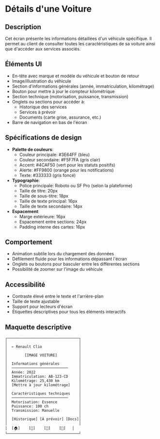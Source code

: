 # Détails d'une Voiture

## Description
Cet écran présente les informations détaillées d'un véhicule spécifique. Il permet au client de consulter toutes les caractéristiques de sa voiture ainsi que d'accéder aux services associés.

## Éléments UI
- En-tête avec marque et modèle du véhicule et bouton de retour
- Image/illustration du véhicule
- Section d'informations générales (année, immatriculation, kilométrage)
- Bouton pour mettre à jour le compteur kilométrique
- Section technique (motorisation, puissance, transmission)
- Onglets ou sections pour accéder à:
  - Historique des services
  - Services à prévoir
  - Documents (carte grise, assurance, etc.)
- Barre de navigation en bas de l'écran

## Spécifications de design
- **Palette de couleurs**: 
  - Couleur principale: #3E64FF (bleu)
  - Couleur secondaire: #F5F7FA (gris clair)
  - Accent: #4CAF50 (vert pour les statuts positifs)
  - Alerte: #FF9800 (orange pour les notifications)
  - Texte: #333333 (gris foncé)
- **Typographie**:
  - Police principale: Roboto ou SF Pro (selon la plateforme)
  - Taille de titre: 20px
  - Taille de sous-titre: 18px
  - Taille de texte principal: 16px
  - Taille de texte secondaire: 14px
- **Espacement**:
  - Marge extérieure: 16px
  - Espacement entre sections: 24px
  - Padding interne des cartes: 16px

## Comportement
- Animation subtile lors du chargement des données
- Défilement fluide pour les informations dépassant l'écran
- Onglets ou boutons pour basculer entre les différentes sections
- Possibilité de zoomer sur l'image du véhicule

## Accessibilité
- Contraste élevé entre le texte et l'arrière-plan
- Taille de texte ajustable
- Support pour lecteurs d'écran
- Étiquettes descriptives pour tous les éléments interactifs

## Maquette descriptive
```
┌─────────────────────────────────┐
│                                 │
│  ← Renault Clio                 │
│                                 │
│        [IMAGE VOITURE]          │
│                                 │
│  Informations générales         │
│  ──────────────────────────     │
│  Année: 2022                    │
│  Immatriculation: AB-123-CD     │
│  Kilométrage: 25,430 km         │
│  [Mettre à jour kilométrage]    │
│                                 │
│  Caractéristiques techniques    │
│  ──────────────────────────     │
│  Motorisation: Essence          │
│  Puissance: 100 ch              │
│  Transmission: Manuelle         │
│                                 │
│  [Historique] [À prévoir] [Docs]│
│                                 │
│  [🏠]    [🚗]    [🔧]    [📄]   │
└─────────────────────────────────┘
```
